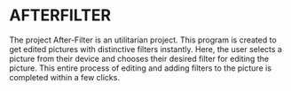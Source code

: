 # AFTERFILTER
The project After-Filter is an utilitarian project. This program is created to get edited pictures with distinctive filters instantly. Here, the user selects a picture from their device and chooses their desired filter for editing the picture. This entire process of editing and adding filters to the picture is completed within a few clicks.
